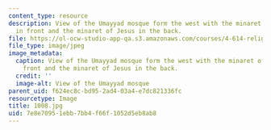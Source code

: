```yaml
---
content_type: resource
description: View of the Umayyad mosque form the west with the minaret of Qaytbay
  in front and the minaret of Jesus in the back.
file: https://ol-ocw-studio-app-qa.s3.amazonaws.com/courses/4-614-religious-architecture-and-islamic-cultures-fall-2002/7e8e70951ebb7bb4f66f1052d5eb8ab8_1008.jpg
file_type: image/jpeg
image_metadata:
  caption: View of the Umayyad mosque form the west with the minaret of Qaytbay in
    front and the minaret of Jesus in the back.
  credit: ''
  image-alt: View of the Umayyad mosque
parent_uid: f624ec8c-bd95-2ad4-03a4-e7dc821336fc
resourcetype: Image
title: 1008.jpg
uid: 7e8e7095-1ebb-7bb4-f66f-1052d5eb8ab8
---
```

